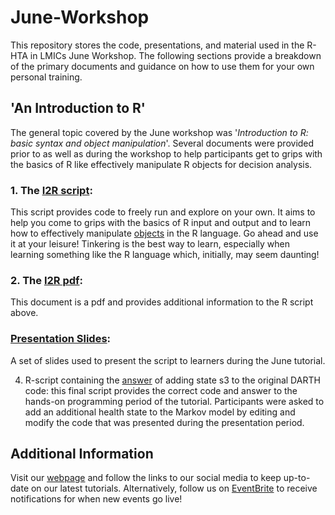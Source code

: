 # June-Workshop
This repository stores the code, presentations, and material used in the R-HTA in LMICs June Workshop. The following sections provide a breakdown of the primary documents and guidance on how to use them for your own personal training.

## 'An Introduction to R'
The general topic covered by the June workshop was '*Introduction to R: basic syntax and object manipulation*'. Several documents were provided prior to as well as during the workshop to help participants get to grips with the basics of R like effectively manipulate R objects for decision analysis.

### 1. The [I2R script](R/Intro2R.R):
This script provides code to freely run and explore on your own. It aims to help you come to grips with the basics of R input and output and to learn how to effectively manipulate [objects](https://rstudio-education.github.io/hopr/r-objects.html) in the R language. Go ahead and use it at your leisure! Tinkering is the best way to learn, especially when learning something like the R language which, initially, may seem daunting!

### 2. The [I2R pdf](docs/Intro2R.pdf):
This document is a pdf and provides additional information to the R script above. 

### [Presentation Slides](docs/RHTA_Workshop):
A set of slides used to present the script to learners during the June tutorial.

4. R-script containing the [answer](docs/final_exercise_results_presentation.pdf) of adding state s3 to the original DARTH code: this final script provides the correct code and answer to the hands-on programming period of the tutorial. Participants were asked to add an additional health state to the Markov model by editing and modify the code that was presented during the presentation period.

## Additional Information
Visit our [webpage](https://r-hta-in-lmics.github.io) and follow the links to our social media to keep up-to-date on our latest tutorials. Alternatively, follow us on [EventBrite](https://www.eventbrite.co.uk/o/r-hta-in-lmics-46016978693) to receive notifications for when new events go live!